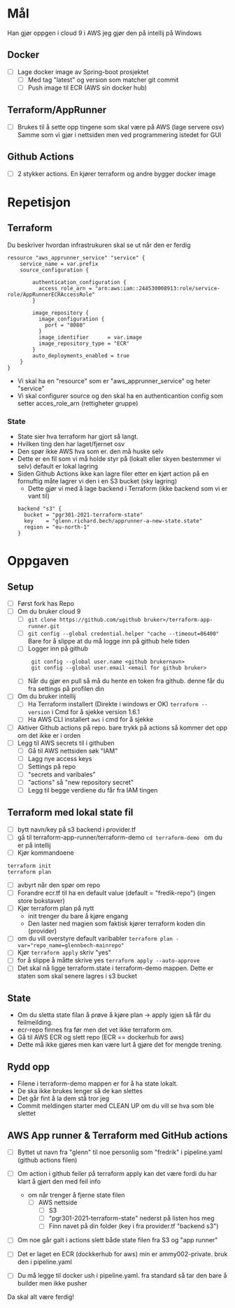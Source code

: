 # Mål
Han gjør oppgen i cloud 9 i AWS jeg gjør den på intellij på Windows
## Docker
 * [ ] Lage docker image av Spring-boot prosjektet
   * [ ] Med tag "latest" og version som matcher git commit
   * [ ] Push image til ECR (AWS sin docker hub)

## Terraform/AppRunner
* [ ] Brukes til å sette opp tingene som skal være på AWS (lage servere osv) 
      Samme som vi gjør i nettsiden men ved programmering istedet for GUI

## Github Actions
* [ ] 2 stykker actions. En kjører terraform og andre bygger docker image

# Repetisjon

## Terraform
Du beskriver hvordan infrastrukuren skal se ut når den er ferdig

```
resource "aws_apprunner_service" "service" {
    service_name = var.prefix
    source_configuration {

        authentication_configuration {
          access_role_arn = "arn:aws:iam::244530008913:role/service-role/AppRunnerECRAccessRole"
        }
    
        image_repository {
          image_configuration {
            port = "8080"
          }
          image_identifier      = var.image
          image_repository_type = "ECR"
        }
        auto_deployments_enabled = true
    }
}
```

* Vi skal ha en "resource" som er "aws_apprunner_service" og heter "service"
* Vi skal configurer source og den skal ha en authenticantion config som setter acces_role_arn (rettigheter gruppe)

### State
* State sier hva terraform har gjort så langt.
* Hvilken ting den har laget/fjernet osv
* Den spør ikke AWS hva som er. den må huske selv
* Dette er en fil som vi må holde styr på (lokalt eller skyen bestemmer vi selv) default er lokal lagring
* Siden Github Actions ikke kan lagre filer etter en kjørt action på en fornuftig måte lagrer vi den i en S3 bucket (sky lagring)
  * Dette gjør vi med å lage backend i Terraform (ikke backend som vi er vant til)
  ```
  backend "s3" {
    bucket = "pgr301-2021-terraform-state"
    key    = "glenn.richard.bech/apprunner-a-new-state.state"
    region = "eu-north-1"
  }
  ```


# Oppgaven

## Setup
* [ ] Først fork has Repo
* [ ] Om du bruker cloud 9
  * [ ] ``git clone https://github.com/≤github bruker>/terraform-app-runner.git``
  * [ ] ``git config --global credential.helper "cache --timeout=86400"`` Bare for å slippe at du må logge inn på github hele tiden
  * [ ] Logger inn på github
       ```
        git config --global user.name <github brukernavn>
        git config --global user.email <email for github bruker>
       ```
  * [ ] Når du gjør en pull så må du hente en token fra github. denne får du fra settings på profilen din
* [ ] Om du bruker intellij
  * [ ] Ha Terraform installert (Direkte i windows er OK) ``terraform --version`` i Cmd for å sjekke version 1.6.1
  * [ ] Ha AWS CLI installert ``aws`` i cmd for å sjekke
* [ ] Aktiver Github actions på repo. bare trykk på actions så kommer det opp om det ikke er i orden
* [ ] Legg til AWS secrets til i githuben
  * [ ] Gå til AWS nettsiden søk "IAM"
  * [ ] Lagg nye access keys
  * [ ] Settings på repo
  * [ ] "secrets and varibales"
  * [ ] "actions" så "new repository secret"
  * [ ] Legg til begge verdiene du får fra IAM tingen

## Terraform med lokal state fil
* [ ] bytt navn/key på s3 backend i provider.tf
* [ ] gå til terraform-app-runner/terraform-demo  ``cd terraform-demo `` om du er på intellij
* [ ] Kjør kommandoene
 ```
terraform init 
terraform plan
 ```
* [ ] avbyrt når den spør om repo
* [ ] Forandre ecr.tf til ha en default value (default = "fredik-repo") (ingen store bokstaver)
* [ ] Kjør terraform plan på nytt
  * init trenger du bare å kjøre engang
  * Den laster ned magien som faktisk kjører terraform koden din (provider)
* [ ] om du vill overstyre default varibabler ``terraform plan -var="repo_name=glennbech-mainrepo"``
* [ ] Kjør ``terraform apply`` skriv "yes"
* [ ] for å slippe å måtte skrive yes ``terraform apply --auto-approve``
* [ ] Det skal nå ligge terraform.state i terraform-demo mappen. Dette er staten som skal senere lagres i s3 bucket

## State
 * Om du sletta state filan å prøve å kjøre plan -> apply igjen så får du feilmeilding.
 * ecr-repo finnes fra før men det vet ikke terraform om.
 * Gå til AWS ECR og slett repo (ECR == dockerhub for aws)
 * Dette må ikke gjøres men kan være lurt å gjøre det for mengde trening.

## Rydd opp
* Filene i terraform-demo mappen er for å ha state lokalt.
* De ska ikke brukes lenger så de kan slettes
* Det går fint å la dem stå tror jeg
* Commit meldingen starter med CLEAN UP om du vill se hva som ble slettet

## AWS App runner & Terraform med GitHub actions

* [ ] Byttet ut navn fra "glenn" til noe personlig som "fredrik" i pipeline.yaml (github actions filen)
* [ ] Om action i github feiler på terraform apply kan det være fordi du har klart å gjørt den med feil info
  * om når trenger å fjerne state filen
    * [ ] AWS nettside
      * [ ] S3
      * [ ] "pgr301-2021-terraform-state" nederst på listen hos meg
      * [ ] Finn navet på din folder (key i fra provider.tf "backend s3")
* [ ] Om noe går galt i actions slett både state filen fra S3 og "app runner"
* [ ] Det er laget en ECR (dockkerhub for aws) min er ammy002-private. bruk den i pipeline.yaml
* [ ] Du må legge til docker ush i pipeline.yaml. fra standard så tar den bare å builder men ikke pusher


Da skal alt være ferdig!